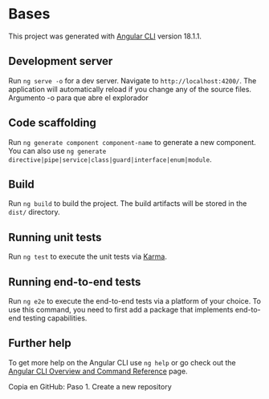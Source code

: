 # Bases

This project was generated with [Angular CLI](https://github.com/angular/angular-cli) version 18.1.1.

## Development server

Run `ng serve -o` for a dev server. Navigate to `http://localhost:4200/`. The application will automatically reload if you change any of the source files. Argumento -o para que abre el explorador

## Code scaffolding

Run `ng generate component component-name` to generate a new component. You can also use `ng generate directive|pipe|service|class|guard|interface|enum|module`.

## Build

Run `ng build` to build the project. The build artifacts will be stored in the `dist/` directory.

## Running unit tests

Run `ng test` to execute the unit tests via [Karma](https://karma-runner.github.io).

## Running end-to-end tests

Run `ng e2e` to execute the end-to-end tests via a platform of your choice. To use this command, you need to first add a package that implements end-to-end testing capabilities.

## Further help

To get more help on the Angular CLI use `ng help` or go check out the [Angular CLI Overview and Command Reference](https://angular.dev/tools/cli) page.


Copia en GitHub: 
Paso 1. Create a new repository
